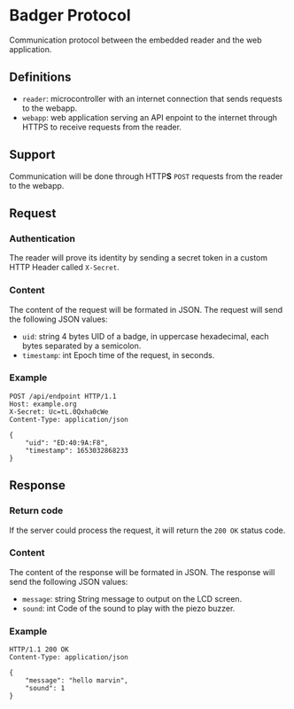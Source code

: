 # Badger Protocol
Communication protocol between the embedded reader and the web application.

## Definitions
- `reader`: microcontroller with an internet connection that sends requests to the webapp.
- `webapp`: web application serving an API enpoint to the internet through HTTPS to receive requests from the reader.

## Support
Communication will be done through HTTP**S** `POST` requests from the reader to the webapp.

## Request

### Authentication
The reader will prove its identity by sending a secret token in a custom HTTP Header called `X-Secret`.

### Content
The content of the request will be formated in JSON.
The request will send the following JSON values:
- `uid`: string
4 bytes UID of a badge, in uppercase hexadecimal, each bytes separated by a semicolon.
- `timestamp`: int
Epoch time of the request, in seconds.

### Example

```
POST /api/endpoint HTTP/1.1
Host: example.org
X-Secret: Uc=tL.0Qxha0cWe
Content-Type: application/json

{
    "uid": "ED:40:9A:F8",
    "timestamp": 1653032868233
}
```

## Response

### Return code
If the server could process the request, it will return the `200 OK` status code.

### Content
The content of the response will be formated in JSON.
The response will send the following JSON values:
- `message`: string
String message to output on the LCD screen.
- `sound`: int
Code of the sound to play with the piezo buzzer.

### Example
```
HTTP/1.1 200 OK
Content-Type: application/json

{
    "message": "hello marvin",
    "sound": 1
}
```

